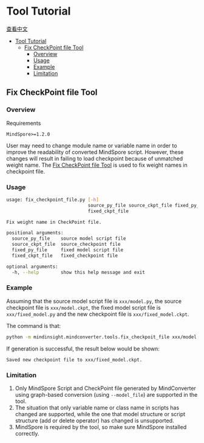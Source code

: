 # Tool Tutorial

[查看中文](./README_CN.md)

<!-- TOC -->

- [Tool Tutorial](#Tool-Tutorial)
    - [Fix CheckPoint file Tool](#Fix-CheckPoint-file-Tool)
        - [Overview](#Overview)
        - [Usage](#Usage)
        - [Example](#Example)
        - [Limitation](#Limitation)

<!-- /TOC -->

## Fix CheckPoint file Tool

### Overview

Requirements

```text
MindSpore>=1.2.0
```

User may need to change module name or variable name in order to improve the readability of converted MindSpore script. However, these changes will result in failing to load checkpoint because of unmatched weight name. The [Fix CheckPoint file Tool](./fix_checkpoint_file.py) is used to fix weight names in checkpoint file.

### Usage

```bash
usage: fix_checkpoint_file.py [-h]
                              source_py_file source_ckpt_file fixed_py_file
                              fixed_ckpt_file

Fix weight name in CheckPoint file.

positional arguments:
  source_py_file    source model script file
  source_ckpt_file  source_checkpoint file
  fixed_py_file     fixed model script file  
  fixed_ckpt_file   fixed_checkpoint file

optional arguments:
  -h, --help        show this help message and exit
```

### Example

Assuming that the source model script file is `xxx/model.py`, the source checkpoint file is `xxx/model.ckpt`, the fixed model script file is `xxx/fixed_model.py` and the new checkpoint file is `xxx/fixed_model.ckpt`.

The command is that:

```bash
python -m mindinsight.mindconverter.tools.fix_checkpoit_file xxx/model.py xxx/model.ckpt xxx/fixed_model.py xxx/fixed_model.ckpt
```

If generation is successful, the result below would be shown:

```text
Saved new checkpoint file to xxx/fixed_model.ckpt.
```

### Limitation

1. Only MindSpore Script and CheckPoint file generated by MindConverter using graph-based conversion (using `--model_file`) are supported in the tool.
2. The situation that only variable name or class name in scripts has changed are supported, while the one that model structure or script structure (add or delete operator) has changed is unsupported.
3. MindSpore is required by the tool, so make sure MindSpore installed correctly.
